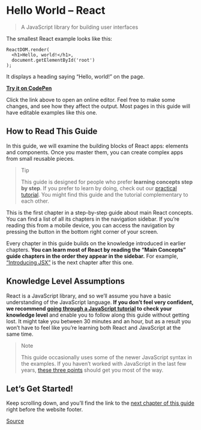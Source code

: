 # Hello World – React

> A JavaScript library for building user interfaces

The smallest React example looks like this:

    ReactDOM.render(
      <h1>Hello, world!</h1>,
      document.getElementById('root')
    );

It displays a heading saying “Hello, world!” on the page.

[**Try it on CodePen**](chrome-extension://cjedbglnccaioiolemnfhjncicchinao/redirect-to-codepen/hello-world)

Click the link above to open an online editor. Feel free to make some changes, and see how they affect the output. Most pages in this guide will have editable examples like this one.

[](#how-to-read-this-guide)How to Read This Guide
-------------------------------------------------

In this guide, we will examine the building blocks of React apps: elements and components. Once you master them, you can create complex apps from small reusable pieces.

> Tip
> 
> This guide is designed for people who prefer **learning concepts step by step**. If you prefer to learn by doing, check out our [practical tutorial](chrome-extension://cjedbglnccaioiolemnfhjncicchinao/tutorial/tutorial.html). You might find this guide and the tutorial complementary to each other.

This is the first chapter in a step-by-step guide about main React concepts. You can find a list of all its chapters in the navigation sidebar. If you’re reading this from a mobile device, you can access the navigation by pressing the button in the bottom right corner of your screen.

Every chapter in this guide builds on the knowledge introduced in earlier chapters. **You can learn most of React by reading the “Main Concepts” guide chapters in the order they appear in the sidebar.** For example, [“Introducing JSX”](chrome-extension://cjedbglnccaioiolemnfhjncicchinao/docs/introducing-jsx.html) is the next chapter after this one.

[](#knowledge-level-assumptions)Knowledge Level Assumptions
-----------------------------------------------------------

React is a JavaScript library, and so we’ll assume you have a basic understanding of the JavaScript language. **If you don’t feel very confident, we recommend [going through a JavaScript tutorial](https://developer.mozilla.org/en-US/docs/Web/JavaScript/A_re-introduction_to_JavaScript) to check your knowledge level** and enable you to follow along this guide without getting lost. It might take you between 30 minutes and an hour, but as a result you won’t have to feel like you’re learning both React and JavaScript at the same time.

> Note
> 
> This guide occasionally uses some of the newer JavaScript syntax in the examples. If you haven’t worked with JavaScript in the last few years, [these three points](https://gist.github.com/gaearon/683e676101005de0add59e8bb345340c) should get you most of the way.

[](#lets-get-started)Let’s Get Started!
---------------------------------------

Keep scrolling down, and you’ll find the link to the [next chapter of this guide](chrome-extension://cjedbglnccaioiolemnfhjncicchinao/docs/introducing-jsx.html) right before the website footer.


[Source](https://reactjs.org/docs/hello-world.html)